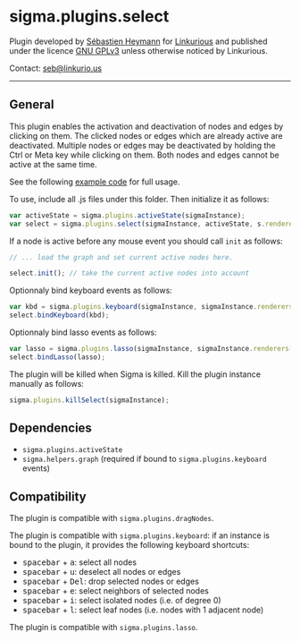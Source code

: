 sigma.plugins.select
==================

Plugin developed by [Sébastien Heymann](sheymann) for [Linkurious](https://github.com/Linkurious) and published under the licence [GNU GPLv3](LICENSE) unless otherwise noticed by Linkurious.

Contact: seb@linkurio.us

---
## General
This plugin enables the activation and deactivation of nodes and edges by clicking on them. The clicked nodes or edges which are already active are deactivated. Multiple nodes or edges may be deactivated by holding the Ctrl or Meta key while clicking on them. Both nodes and edges cannot be active at the same time.

See the following [example code](../../examples/plugin-select.html) for full usage.

To use, include all .js files under this folder. Then initialize it as follows:

````javascript
var activeState = sigma.plugins.activeState(sigmaInstance);
var select = sigma.plugins.select(sigmaInstance, activeState, s.renderers[0]);
````

If a node is active before any mouse event you should call `init` as follows:

````javascript
// ... load the graph and set current active nodes here.

select.init(); // take the current active nodes into account
````

Optionnaly bind keyboard events as follows:

````javascript
var kbd = sigma.plugins.keyboard(sigmaInstance, sigmaInstance.renderers[0]);
select.bindKeyboard(kbd);
````

Optionnaly bind lasso events as follows:

````javascript
var lasso = sigma.plugins.lasso(sigmaInstance, sigmaInstance.renderers[0]);
select.bindLasso(lasso);
````

The plugin will be killed when Sigma is killed. Kill the plugin instance manually as follows:

````javascript
sigma.plugins.killSelect(sigmaInstance);
````

## Dependencies

- `sigma.plugins.activeState`
- `sigma.helpers.graph` (required if bound to `sigma.plugins.keyboard` events)

## Compatibility

The plugin is compatible with `sigma.plugins.dragNodes`.

The plugin is compatible with `sigma.plugins.keyboard`: if an instance is bound to the plugin, it provides the following keyboard shortcuts:
- <kbd>spacebar</kbd> + <kbd>a</kbd>: select all nodes
- <kbd>spacebar</kbd> + <kbd>u</kbd>: deselect all nodes or edges
- <kbd>spacebar</kbd> + <kbd>Del</kbd>: drop selected nodes or edges
- <kbd>spacebar</kbd> + <kbd>e</kbd>: select neighbors of selected nodes
- <kbd>spacebar</kbd> + <kbd>i</kbd>: select isolated nodes (i.e. of degree 0)
- <kbd>spacebar</kbd> + <kbd>l</kbd>: select leaf nodes (i.e. nodes with 1 adjacent node)

The plugin is compatible with `sigma.plugins.lasso`.

